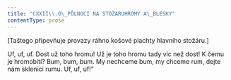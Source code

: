```yaml
---
title: "CXXII\\.O\_PŮLNOCI NA STOŽÁRUHROMY A\_BLESKY"
contentType: prose
---
```


  

\[Taštego připevňuje provazy ráhno košové plachty hlavního stožáru.\]

  

Uf, uf, uf. Dost už toho hromu! Už je toho hromu tady víc než dost! K čemu je hromobití? Bum, bum, bum. My nechceme bum, my chceme rum, dejte nám sklenici rumu. Uf, uf, uf!“
